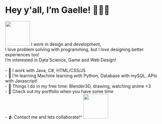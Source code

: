 <h1> Hey y'all, I’m Gaelle! 🧑🏾‍💻 </h1>
<img src="https://media.baamboozle.com/uploads/images/1006/1630619695_555518_gif-url.gif" width="80" height="80" />
I work in design and development, <br/>
I love problem solving with programming, but I love designing better experiences too! <br/>
I’m interested in Data Science, Game and Web Design! <br/>
 <br/>
- 🐇 I work with Java, C#, HTML/CSS/JS <br/>
- 🌱 I’m learning Machine learning with Python, Database with mySQL, APIs with Javascript! <br/>
- 💞️ Things I do in my free time: Blender3D, drawing, watching anime <3 <br/>
- 👀 Check out my portfolio when you have some time <br/>
- 🫂 Contact me and lets collaborate!^
<img src="https://d14eu5yur8w3te.cloudfront.net/api/v1/media/baseclub-media-uploads-production/8bbddc9b-ca75-475a-99e5-4534d89bf6cb.gif"  width="80" height="80" />

<!---
GaelleChar/GaelleChar is a ✨ special ✨ repository because its `README.md` (this file) appears on your GitHub profile.
You can click the Preview link to take a look at your changes.
--->
